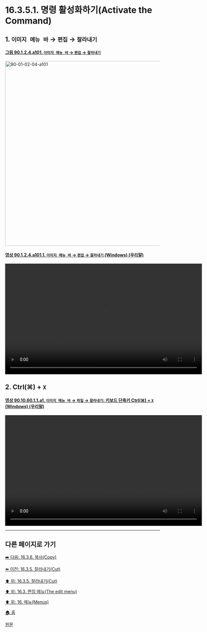# 16.3.5.1. 명령 활성화하기(Activate the Command)

<a id="16-03-05-01-s1"></a>

## 1. `이미지 메뉴 바` → `편집` → `잘라내기`

<a id="90-01-02-04-a101"></a>

#### [그림 90.1.2.4.a101. `이미지 메뉴 바` → `편집` → `잘라내기`](./90-01-02-04-cut.md#90-01-02-04-a101)
<img width="980" height="601" alt="90-01-02-04-a101" src="https://github.com/user-attachments/assets/fc7ce958-437c-4d71-8c17-760052e741ae" />

<a id="90-01-02-04-a101-01"></a>

#### [영상 90.1.2.4.a101.1. `이미지 메뉴 바` → `편집` → `잘라내기` (Windows) (우리말)](./90-01-02-04-cut.md#90-01-02-04-a101-01)
<video controls="controls" width="640" height="360" src="https://github.com/user-attachments/assets/85f54637-5f4b-4522-9abb-b0e95253dfbe"></video>

<a id="16-03-05-01-s2"></a>

## 2. Ctrl(⌘) + `X`

<a id="90-10-60-01-01-a1"></a>

#### [영상 90.10.60.1.1.a1. `이미지 메뉴 바` → `파일` → `잘라내기`: 키보드 단축키 Ctrl(⌘) + `X` (Windows) (우리말)](./90-10-60-01-01-ctrl_x.md#90-10-60-01-01-a1)
<video controls="controls" width="640" height="360" src="https://github.com/user-attachments/assets/a7da7b37-4c1b-4045-8ce9-8bb27140f11d"></video>

***

## 다른 페이지로 가기

[➡️ 다음: 16.3.6. 복사(Copy)](./16-03-06-00-copy.md)

[⬅️ 이전: 16.3.5. 잘라내기(Cut)](./16-03-05-00-cut.md)

[⬆️ 위: 16.3.5. 잘라내기(Cut)](./16-03-05-00-cut.md)

[⬆️ 위: 16.3. 편집 메뉴(The edit menu)](./16-03-00-the-edit-menu.md)

[⬆️ 위: 16. 메뉴(Menus)](./16-00-menus.md)

[🏠 홈](./00-home.md)

[원문](https://docs.gimp.org/2.10/ko/gimp-edit-cut.html#idm23561)